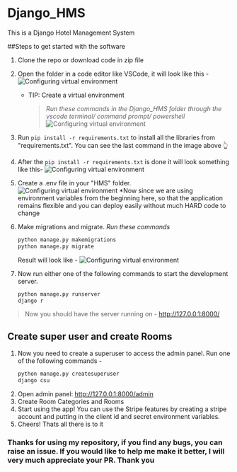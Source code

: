 # Django_HMS
This is a Django Hotel Management System

##Steps to get started with the software
 1. Clone the repo or download code in zip file
 2. Open the folder in a code editor like VSCode, it will look like this - 
         ![Configuring virtual environment](https://github.com/Darshan4114/Django_HMS/blob/main/readme_images/django_hms_open_in_vscode.png)
    - TIP: Create a virtual environment
      > *Run these commands in the Django_HMS folder through the vscode terminal/ command prompt/ powershell* 
         ![Configuring virtual environment](https://github.com/Darshan4114/Django_HMS/blob/main/readme_images/django_hms_config_commands.png)

 3. Run `pip install -r requirements.txt` to install all the libraries from "requirements.txt". You can see the last command in the image above :point_up_2:
 4. After the `pip install -r requirements.txt` is done it will look something like this-
         ![Configuring virtual environment](https://github.com/Darshan4114/Django_HMS/blob/main/readme_images/django_hms_pip_install_done.png)
         
 5. Create a .env file in your "HMS" folder.
         ![Configuring virtual environment](https://github.com/Darshan4114/Django_HMS/blob/main/readme_images/django_hms_create_dotenv_file.png) 
  *Now since we are using environment variables from the beginning here, so that the application remains flexible and you can deploy easily without much HARD code to change
 
6. Make migrations and migrate.
   *Run these commands*
   ```python
   python manage.py makemigrations
   python manage.py migrate
   ```
   Result will look like - 
         ![Configuring virtual environment](https://github.com/Darshan4114/Django_HMS/blob/main/readme_images/django_hms_create_dotenv_file.png) 
7. Now run either one of the following commands to start the development server.
   ```python
   python manage.py runserver
   django r
   ```

> Now you should have the server running on - http://127.0.0.1:8000/

## Create super user and create Rooms
1. Now you need to create a superuser to access the admin panel. Run one of the following commands - 
    ```python
    python manage.py createsuperuser
    django csu
    ```
2. Open admin panel: http://127.0.0.1:8000/admin
3. Create Room Categories and Rooms
4. Start using the app! You can use the Stripe features by creating a stripe account and putting in the client id and secret environment variables.
5. Cheers! Thats all there is to it

### Thanks for using my repository, if you find any bugs, you can raise an issue. If you would like to help me make it better, I will very much appreciate your PR. Thank you
